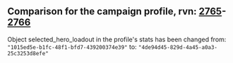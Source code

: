 ## Comparison for the campaign profile, rvn: [2765](https://github.com/PRO100KatYT/FortniteProfileRevisions/tree/main/profiles/campaign/2765%20campaign.json)-[2766](https://github.com/PRO100KatYT/FortniteProfileRevisions/tree/main/profiles/campaign/2766%20campaign.json)

Object selected_hero_loadout in the profile's stats has been changed from: `"1015ed5e-b1fc-48f1-bfd7-439200374e39"` to: `"4de94d45-829d-4a45-a0a3-25c3253d8efe"`
<br><br>

